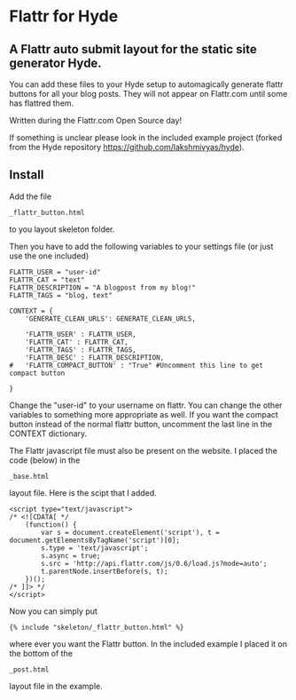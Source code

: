 # Flattr for Hyde
## A Flattr auto submit layout for the static site generator Hyde.

You can add these files to your Hyde setup to automagically generate flattr buttons for all your blog posts.
They will not appear on Flattr.com until some has flattred them. 

Written during the Flattr.com Open Source day!

If something is unclear please look in the included example project (forked from the Hyde repository https://github.com/lakshmivyas/hyde). 

## Install

Add the file 

	_flattr_button.html

to you layout skeleton folder.

Then you have to add the following variables to your settings file (or just use the one included)
	
	FLATTR_USER = "user-id"
	FLATTR_CAT = "text"
	FLATTR_DESCRIPTION = "A blogpost from my blog!"
	FLATTR_TAGS = "blog, text"

	CONTEXT = {
		'GENERATE_CLEAN_URLS': GENERATE_CLEAN_URLS,

		'FLATTR_USER' : FLATTR_USER, 
		'FLATTR_CAT' : FLATTR_CAT,
		'FLATTR_TAGS' : FLATTR_TAGS,
		'FLATTR_DESC' : FLATTR_DESCRIPTION,
	#	'FLATTR_COMPACT_BUTTON' : "True" #Uncomment this line to get compact button

	}



Change the "user-id" to your username on flattr.
You can change the other variables to something more appropriate as well. 
If you want the compact button instead of the normal flattr button, uncomment the last line in the CONTEXT dictionary. 

The Flattr javascript file must also be present on the website. I placed the code (below) in the
 
	_base.html
	
layout file. Here is the scipt that I added. 

	<script type="text/javascript">
	/* <![CDATA[ */
	    (function() {
	        var s = document.createElement('script'), t = document.getElementsByTagName('script')[0];
	        s.type = 'text/javascript';
	        s.async = true;
	        s.src = 'http://api.flattr.com/js/0.6/load.js?mode=auto';
	        t.parentNode.insertBefore(s, t);
	    })();
	/* ]]> */
	</script>

Now you can simply put 

	{% include "skeleton/_flattr_button.html" %}

where ever you want the Flattr button. In the included example I placed it on the bottom of the 

	_post.html

layout file in the example. 